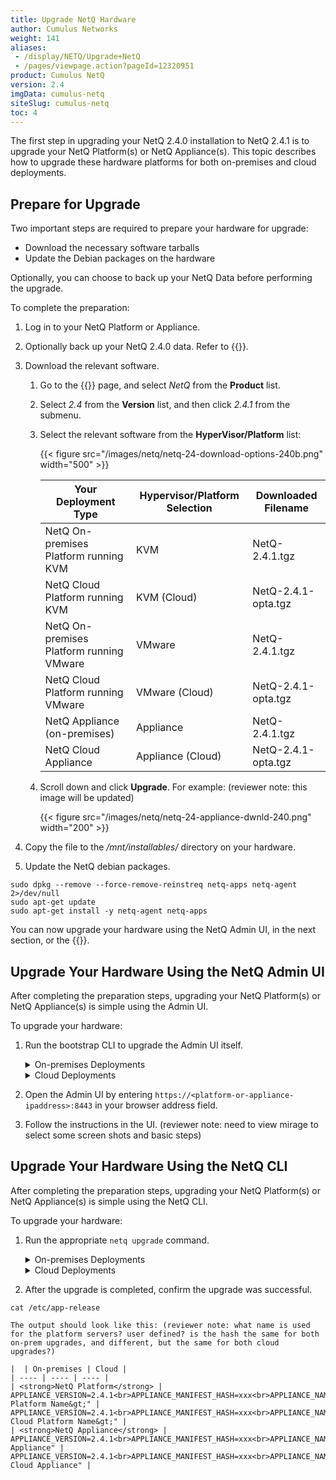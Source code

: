 ```yaml
---
title: Upgrade NetQ Hardware
author: Cumulus Networks
weight: 141
aliases:
 - /display/NETQ/Upgrade+NetQ
 - /pages/viewpage.action?pageId=12320951
product: Cumulus NetQ
version: 2.4
imgData: cumulus-netq
siteSlug: cumulus-netq
toc: 4
---
```

The first step in upgrading your NetQ 2.4.0 installation to NetQ 2.4.1 is to upgrade your NetQ Platform(s) or NetQ Appliance(s). This topic describes how to upgrade these hardware platforms for both on-premises and cloud deployments.

## Prepare for Upgrade

Two important steps are required to prepare your hardware for upgrade:

- Download the necessary software tarballs
- Update the Debian packages on the hardware

Optionally, you can choose to back up your NetQ Data before performing the upgrade.

To complete the preparation:

1. Log in to your NetQ Platform or Appliance.

2. Optionally back up your NetQ 2.4.0 data. Refer to {{<link title="Back Up Your NetQ Data">}}.

3. Download the relevant software.

    1. Go to the {{<exlink url="https://cumulusnetworks.com/downloads/" text="Cumulus Downloads">}} page, and select *NetQ* from the **Product** list.

    2. Select *2.4* from the **Version** list, and then click
        *2.4.1* from the submenu.

    3. Select the relevant software from the **HyperVisor/Platform** list:

        {{< figure src="/images/netq/netq-24-download-options-240b.png" width="500" >}}
         
        | Your Deployment Type | Hypervisor/Platform Selection | Downloaded Filename |
        | ---- | ---- | ---- |
        | NetQ On-premises Platform running KVM | KVM | NetQ-2.4.1.tgz |
        | NetQ Cloud Platform running KVM | KVM (Cloud) | NetQ-2.4.1-opta.tgz |
        | NetQ On-premises Platform running VMware | VMware | NetQ-2.4.1.tgz |
        | NetQ Cloud Platform running VMware | VMware (Cloud) | NetQ-2.4.1-opta.tgz |
        | NetQ Appliance (on-premises) | Appliance | NetQ-2.4.1.tgz |
        | NetQ Cloud Appliance | Appliance (Cloud) | NetQ-2.4.1-opta.tgz |

    4. Scroll down and click **Upgrade**. For example: (reviewer note: this image will be updated)

        {{< figure src="/images/netq/netq-24-appliance-dwnld-240.png" width="200" >}}

4. Copy the file to the */mnt/installables/* directory on your hardware.

5. Update the NetQ debian packages.

```
sudo dpkg --remove --force-remove-reinstreq netq-apps netq-agent 2>/dev/null
sudo apt-get update
sudo apt-get install -y netq-agent netq-apps
```

You can now upgrade your hardware using the NetQ Admin UI, in the next section, or the {{<link title="#Upgrade Your Hardware Using the NetQ CLI" text="NetQ CLI">}}.

## Upgrade Your Hardware Using the NetQ Admin UI

After completing the preparation steps, upgrading your NetQ Platform(s) or NetQ Appliance(s) is simple using the Admin UI.

To upgrade your hardware:

1. Run the bootstrap CLI to upgrade the Admin UI itself.

    <details><summary>On-premises Deployments</summary>

    ```
    netq bootstrap master upgrade /mnt/installables/NetQ-2.4.1.tgz
    ```

    </details>
    <details><summary>Cloud Deployments</summary>

    ```
    netq bootstrap master upgrade /mnt/installables/NetQ-2.4.1-opta.tgz
    ```

    </details>

2. Open the Admin UI by entering `https://<platform-or-appliance-ipaddress>:8443` in your browser address field.

3. Follow the instructions in the UI. (reviewer note: need to view mirage to select some screen shots and basic steps)

## Upgrade Your Hardware Using the NetQ CLI

After completing the preparation steps, upgrading your NetQ Platform(s) or NetQ Appliance(s) is simple using the NetQ CLI.

To upgrade your hardware:

1. Run the appropriate `netq upgrade` command.

    <details><summary>On-premises Deployments</summary>

    ```
    netq upgrade bundle /mnt/installables/NetQ-2.4.1.tgz
    ```

    </details>
    <details><summary>Cloud Deployments</summary>

    ```
    netq upgrade bundle /mnt/installables/NetQ-2.4.1-opta.tgz
    ```

    </details>

2. After the upgrade is completed, confirm the upgrade was successful.

```
cat /etc/app-release
```

    The output should look like this: (reviewer note: what name is used for the platform servers? user defined? is the hash the same for both on-prem upgrades, and different, but the same for both cloud upgrades?)

    |  | On-premises | Cloud |
    | ---- | ---- | ---- |
    | <strong>NetQ Platform</strong> | APPLIANCE_VERSION=2.4.1<br>APPLIANCE_MANIFEST_HASH=xxx<br>APPLIANCE_NAME="&lt;NetQ Platform Name&gt;" | APPLIANCE_VERSION=2.4.1<br>APPLIANCE_MANIFEST_HASH=xxx<br>APPLIANCE_NAME="&lt;NetQ Cloud Platform Name&gt;" |
    | <strong>NetQ Appliance</strong> | APPLIANCE_VERSION=2.4.1<br>APPLIANCE_MANIFEST_HASH=xxx<br>APPLIANCE_NAME="NetQ Appliance" | APPLIANCE_VERSION=2.4.1<br>APPLIANCE_MANIFEST_HASH=xxx<br>APPLIANCE_NAME="NetQ Cloud Appliance" |
